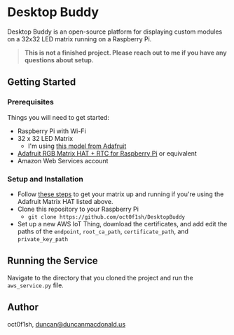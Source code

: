# Desktop Buddy
Desktop Buddy is an open-source platform for displaying custom modules on a 32x32 LED matrix running on a Raspberry Pi.

> __This is not a finished project. Please reach out to me if you have any questions about setup.__

## Getting Started
### Prerequisites
Things you will need to get started:
* Raspberry Pi with Wi-Fi
* 32 x 32 LED Matrix
    * I'm using [this model from Adafruit](https://www.adafruit.com/product/607)
* [Adafruit RGB Matrix HAT + RTC for Raspberry Pi](https://www.adafruit.com/product/2345) or equivalent
* Amazon Web Services account

### Setup and Installation
* Follow [these steps](https://learn.adafruit.com/adafruit-rgb-matrix-plus-real-time-clock-hat-for-raspberry-pi) to get your matrix up and running if you're using the Adafruit Matrix HAT listed above.
* Clone this repository to your Raspberry Pi
    * `git clone https://github.com/oct0f1sh/DesktopBuddy`
* Set up a new AWS IoT Thing, download the certificates, and add edit the paths of the `endpoint`, `root_ca_path`, `certificate_path`, and `private_key_path`

## Running the Service
Navigate to the directory that you cloned the project and run the `aws_service.py` file.

## Author
oct0f1sh, duncan@duncanmacdonald.us
